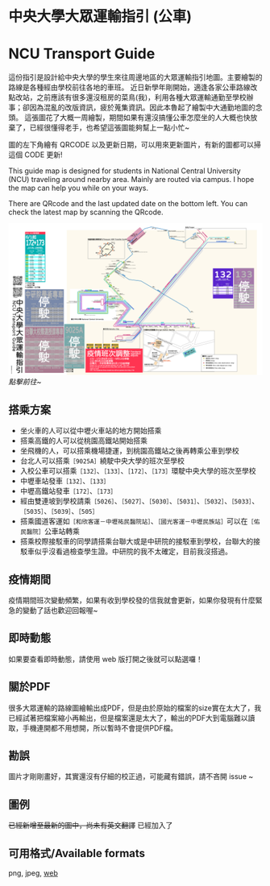 # 中央大學大眾運輸指引 (公車)
# NCU Transport Guide
 這份指引是設計給中央大學的學生來往周邊地區的大眾運輸指引地圖。主要繪製的路線是各種經由學校前往各地的車班。
 近日新學年剛開始，適逢各家公車路線改點改站，之前應該有很多還沒租房的菜鳥(我)，利用各種大眾運輸通勤至學校辦事；卻因為混亂的改版資訊，疲於蒐集資訊。因此本魯起了繪製中大通勤地圖的念頭。
 這張圖花了大概一周繪製，期間如果有還沒搞懂公車怎麼坐的人大概也快放棄了，已經很懂得老手，也希望這張圖能夠幫上一點小忙~

圖的左下角繪有 QRCODE 以及更新日期，可以用來更新圖片，有新的圖都可以掃這個 CODE 更新!

This guide map is designed for students in National Central University (NCU) traveling around nearby area. Mainly are routed via campus.  I hope the map can help you while on your ways.

There are QRcode and the last updated date on the bottom left. You can check the latest map by scanning the QRcode.


[![預覽圖](https://raw.githubusercontent.com/SODAIS69/NCU-Transport-Guide/master/%E4%B8%AD%E5%A4%AE%E5%A4%A7%E5%AD%B8%E5%A4%A7%E7%9C%BE%E9%81%8B%E8%BC%B8%E6%8C%87%E5%BC%95%20NCU%20Transport%20Guide.jpg "預覽圖")](./map.html)
*點擊前往~*

## 搭乘方案
+ 坐火車的人可以從中壢火車站的地方開始搭乘
+ 搭乘高鐵的人可以從桃園高鐵站開始搭乘
+ 坐飛機的人，可以搭乘機場捷運，到桃園高鐵站之後再轉乘公車到學校
+ 台北人可以搭乘`［9025A］`繞駛中央大學的班次至學校
+ 入校公車可以搭乘`［132］`、`［133］`、`［172］`、`［173］`環駛中央大學的班次至學校
+ 中壢車站發車`［132］`、`［133］`
+ 中壢高鐵站發車`［172］`、`［173］`
+ 經由雙連坡到學校請乘`［5026］`、`［5027］`、`［5030］`、`［5031］`、`［5032］`、`［5033］`、`［5035］`、`［5039］`、`［505］`
+ 搭乘國道客運如`［和欣客運－中壢祐民醫院站］`、`［國光客運－中壢民族站］`可以在`［佑民醫院］`公車站轉乘
+ 搭乘校際接駁車的同學請搭乘台聯大或是中研院的接駁車到學校，台聯大的接駁車似乎沒看過檢查學生證。中研院的我不太確定，目前我沒搭過。

## 疫情期間
疫情期間班次變動頻繁，如果有收到學校發的信我就會更新，如果你發現有什麼緊急的變動了話也歡迎回報喔~
## 即時動態
如果要查看即時動態，請使用 web 版打開之後就可以點選囉！
## 關於PDF
很多大眾運輸的路線圖繪輸出成PDF，但是由於原始的檔案的size實在太大了，我已經試著把檔案縮小再輸出，但是檔案還是太大了，輸出的PDF大到電腦難以讀取，手機連開都不用想開，所以暫時不會提供PDF檔。
## 勘誤
圖片才剛剛畫好，其實還沒有仔細的校正過，可能藏有錯誤，請不吝開 issue ~
## 圖例
~~已經新增至最新的圖中，尚未有英文翻譯~~ 已經加入了
## 可用格式/Available formats
png, jpeg, [web](./map.html)

